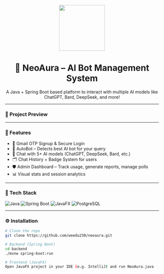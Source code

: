 <div align="center">
  <img src="https://media.giphy.com/media/8UGoP6fABtI4M/giphy.gif" width="150px" />
  <h1>🤖 NeoAura – AI Bot Management System</h1>
  <p>
    A Java + Spring Boot based platform to interact with multiple AI models like ChatGPT, Bard, DeepSeek, and more!
  </p>
</div>

---

### 📸 Project Preview



---

### 🚀 Features

- 🔐 Gmail OTP Signup & Secure Login
- 🧠 AutoBot – Detects best AI bot for your query
- 🤖 Chat with 5+ AI models (ChatGPT, DeepSeek, Bard, etc.)
- 🗂 Chat History + Badge System for users
- 🛡 Admin Dashboard – Track usage, generate reports, manage polls
- 📊 Visual stats and session analytics

---

### 🧠 Tech Stack

![Java](https://img.shields.io/badge/Java-ED8B00?style=for-the-badge&logo=openjdk&logoColor=white)
![Spring Boot](https://img.shields.io/badge/Spring%20Boot-6DB33F?style=for-the-badge&logo=spring-boot&logoColor=white)
![JavaFX](https://img.shields.io/badge/JavaFX-3776AB?style=for-the-badge&logo=java&logoColor=white)
![PostgreSQL](https://img.shields.io/badge/PostgreSQL-316192?style=for-the-badge&logo=postgresql&logoColor=white)

---

### ⚙️ Installation

```bash
# Clone the repo
git clone https://github.com/weedu230/neoaura.git

# Backend (Spring Boot)
cd backend
./mvnw spring-boot:run

# Frontend (JavaFX)
Open JavaFX project in your IDE (e.g. IntelliJ) and run NeoAura.java
